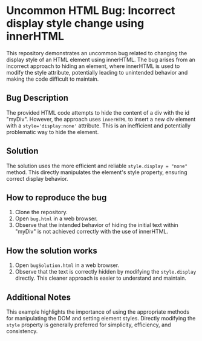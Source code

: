 # Uncommon HTML Bug: Incorrect display style change using innerHTML

This repository demonstrates an uncommon bug related to changing the display style of an HTML element using innerHTML.  The bug arises from an incorrect approach to hiding an element, where innerHTML is used to modify the style attribute, potentially leading to unintended behavior and making the code difficult to maintain.

## Bug Description
The provided HTML code attempts to hide the content of a div with the id "myDiv". However, the approach uses `innerHTML` to insert a new div element with a `style='display:none'` attribute.  This is an inefficient and potentially problematic way to hide the element.

## Solution
The solution uses the more efficient and reliable `style.display = "none"` method. This directly manipulates the element's style property, ensuring correct display behavior.

## How to reproduce the bug
1. Clone the repository.
2. Open `bug.html` in a web browser.
3. Observe that the intended behavior of hiding the initial text within "myDiv" is not achieved correctly with the use of innerHTML.

## How the solution works
1. Open `bugSolution.html` in a web browser.
2. Observe that the text is correctly hidden by modifying the `style.display` directly.  This cleaner approach is easier to understand and maintain.

## Additional Notes
This example highlights the importance of using the appropriate methods for manipulating the DOM and setting element styles. Directly modifying the `style` property is generally preferred for simplicity, efficiency, and consistency.